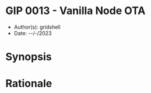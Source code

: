 # GIP 0013 - Vanilla Node OTA

- Author(s): gridshell
- Date: --/-/2023

# Synopsis


# Rationale
 


